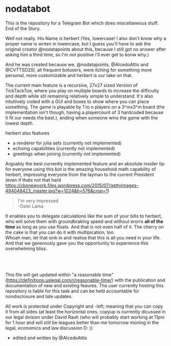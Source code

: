 # nodatabot
This is the repository for a Telegram Bot which does miscellaneous stuff.  
End of the Story.
  
Well not really. His Name is herbert (Yes, lowercase! I also don't know why a proper name is writen in lowercase,
but I guess you'll have to ask the original creator @nodatapoints about this, because I still got no answer after asking
him a third time, so I'm not positive i'll ever get to konw why.)

And he was created because we, @nodatapoints, @AlcedoAttis and @CVTTSD2SI, all frequent botusers,
were itching for something more personal, more customizable and herbert is our take on that.

The current main feature is a recursive, 27x27 sized Version of TickTackToe, where you play on multiple boards to increase the
difficulty and depth while stil remaining relatively simple to understand. It's also intuitively coded
with a GUI and boxes to show where you can place something.
The game is playable by 1 to n players on a 3^mx3^m board (the implementation isn't though, having a playercount of 3 hardcoded
because it fit our needs the best.), ending when someone wins the game with the lowest depth.

herbert also features
- a renderer for julia sets (currently not implemented)
- echoing capabilities      (currently not implemented)
- greetings when joining    (currently not implemented)

Arguably the best currently implemented feature and an absolute insider tip for everyone using this bot is the amazing
household math capability of herbert, impressing everyone from the layman to the current President (even if thats not that hard
https://cbsnewyork.files.wordpress.com/2015/07/gettyimages-494048423_master.jpg?w=1024&h=576&crop=1) 

> I'm very impressed <br/> -Dalei Lama

It enables you to delegate calculations like the sum of your bills to herbert, who will solve them with groundbraking speed
and without erorrs **all of the time** as long as you use floats. And that is not even half of it.
The cherry on the cake is that you can do it with multipication, too.  
Whoah man, let that sink in and realise that this is all you need in your life.
And that we generously gave you the opportunity to experience this overwhelming bliss.

<br/> <br/> <br/>
This file will get updated within "a reasonable time" (https://definitions.uslegal.com/r/reasonable-time/)
with the publication and documentation of new and existing feaures. The user currently hosting this repository is liable
for this task and can be held accountable for nondisclosure and late updates.

All work is protected under Copyright and -left; meaning that you can copy it from all sides
(at least the horizontal ones, copyup is currently dicussed in our legal dvision under David Rauh
(who will probably start working at 11pm for 1 hour and will still be leagues better than me tomorrow moning in the legal,
economics and law discussion D: ))

- edited and written by @AlcedoAttis
